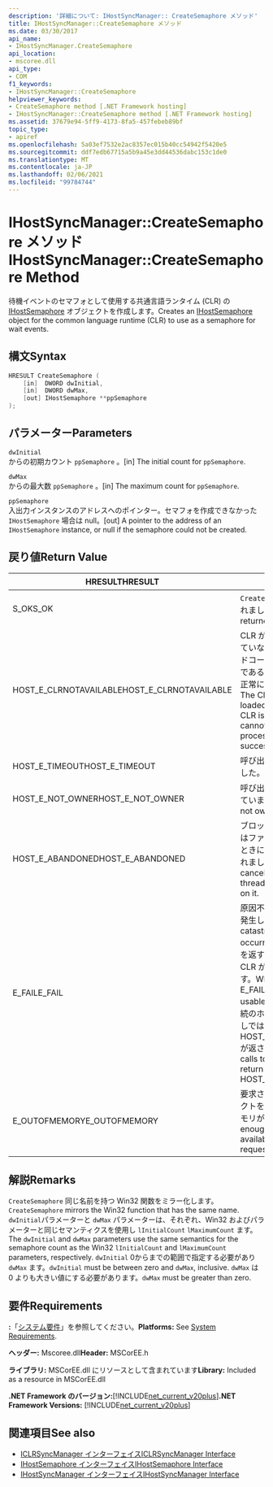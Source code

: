 ```yaml
---
description: '詳細について: IHostSyncManager:: CreateSemaphore メソッド'
title: IHostSyncManager::CreateSemaphore メソッド
ms.date: 03/30/2017
api_name:
- IHostSyncManager.CreateSemaphore
api_location:
- mscoree.dll
api_type:
- COM
f1_keywords:
- IHostSyncManager::CreateSemaphore
helpviewer_keywords:
- CreateSemaphore method [.NET Framework hosting]
- IHostSyncManager::CreateSemaphore method [.NET Framework hosting]
ms.assetid: 37679e94-5ff9-4173-8fa5-457febeb89bf
topic_type:
- apiref
ms.openlocfilehash: 5a03ef7532e2ac8357ec015b40cc54942f5420e5
ms.sourcegitcommit: ddf7edb67715a5b9a45e3dd44536dabc153c1de0
ms.translationtype: MT
ms.contentlocale: ja-JP
ms.lasthandoff: 02/06/2021
ms.locfileid: "99784744"
---
```

# <a name="ihostsyncmanagercreatesemaphore-method"></a><span data-ttu-id="5f7e9-103">IHostSyncManager::CreateSemaphore メソッド</span><span class="sxs-lookup"><span data-stu-id="5f7e9-103">IHostSyncManager::CreateSemaphore Method</span></span>

<span data-ttu-id="5f7e9-104">待機イベントのセマフォとして使用する共通言語ランタイム (CLR) の [IHostSemaphore](ihostsemaphore-interface.md) オブジェクトを作成します。</span><span class="sxs-lookup"><span data-stu-id="5f7e9-104">Creates an [IHostSemaphore](ihostsemaphore-interface.md) object for the common language runtime (CLR) to use as a semaphore for wait events.</span></span>  
  
## <a name="syntax"></a><span data-ttu-id="5f7e9-105">構文</span><span class="sxs-lookup"><span data-stu-id="5f7e9-105">Syntax</span></span>  
  
```cpp  
HRESULT CreateSemaphore (  
    [in]  DWORD dwInitial,  
    [in]  DWORD dwMax,  
    [out] IHostSemaphore **ppSemaphore  
);  
```  
  
## <a name="parameters"></a><span data-ttu-id="5f7e9-106">パラメーター</span><span class="sxs-lookup"><span data-stu-id="5f7e9-106">Parameters</span></span>  

 `dwInitial`  
 <span data-ttu-id="5f7e9-107">からの初期カウント `ppSemaphore` 。</span><span class="sxs-lookup"><span data-stu-id="5f7e9-107">[in] The initial count for `ppSemaphore`.</span></span>  
  
 `dwMax`  
 <span data-ttu-id="5f7e9-108">からの最大数 `ppSemaphore` 。</span><span class="sxs-lookup"><span data-stu-id="5f7e9-108">[in] The maximum count for `ppSemaphore`.</span></span>  
  
 `ppSemaphore`  
 <span data-ttu-id="5f7e9-109">入出力インスタンスのアドレスへのポインター。セマフォを作成できなかった `IHostSemaphore` 場合は null。</span><span class="sxs-lookup"><span data-stu-id="5f7e9-109">[out] A pointer to the address of an `IHostSemaphore` instance, or null if the semaphore could not be created.</span></span>  
  
## <a name="return-value"></a><span data-ttu-id="5f7e9-110">戻り値</span><span class="sxs-lookup"><span data-stu-id="5f7e9-110">Return Value</span></span>  
  
|<span data-ttu-id="5f7e9-111">HRESULT</span><span class="sxs-lookup"><span data-stu-id="5f7e9-111">HRESULT</span></span>|<span data-ttu-id="5f7e9-112">説明</span><span class="sxs-lookup"><span data-stu-id="5f7e9-112">Description</span></span>|  
|-------------|-----------------|  
|<span data-ttu-id="5f7e9-113">S_OK</span><span class="sxs-lookup"><span data-stu-id="5f7e9-113">S_OK</span></span>|<span data-ttu-id="5f7e9-114">`CreateSemaphore` 正常に返されました。</span><span class="sxs-lookup"><span data-stu-id="5f7e9-114">`CreateSemaphore` returned successfully.</span></span>|  
|<span data-ttu-id="5f7e9-115">HOST_E_CLRNOTAVAILABLE</span><span class="sxs-lookup"><span data-stu-id="5f7e9-115">HOST_E_CLRNOTAVAILABLE</span></span>|<span data-ttu-id="5f7e9-116">CLR がプロセスに読み込まれていないか、CLR がマネージドコードを実行できない状態であるか、または呼び出しが正常に処理されていません。</span><span class="sxs-lookup"><span data-stu-id="5f7e9-116">The CLR has not been loaded into a process, or the CLR is in a state in which it cannot run managed code or process the call successfully.</span></span>|  
|<span data-ttu-id="5f7e9-117">HOST_E_TIMEOUT</span><span class="sxs-lookup"><span data-stu-id="5f7e9-117">HOST_E_TIMEOUT</span></span>|<span data-ttu-id="5f7e9-118">呼び出しがタイムアウトしました。</span><span class="sxs-lookup"><span data-stu-id="5f7e9-118">The call timed out.</span></span>|  
|<span data-ttu-id="5f7e9-119">HOST_E_NOT_OWNER</span><span class="sxs-lookup"><span data-stu-id="5f7e9-119">HOST_E_NOT_OWNER</span></span>|<span data-ttu-id="5f7e9-120">呼び出し元がロックを所有していません。</span><span class="sxs-lookup"><span data-stu-id="5f7e9-120">The caller does not own the lock.</span></span>|  
|<span data-ttu-id="5f7e9-121">HOST_E_ABANDONED</span><span class="sxs-lookup"><span data-stu-id="5f7e9-121">HOST_E_ABANDONED</span></span>|<span data-ttu-id="5f7e9-122">ブロックされたスレッドまたはファイバーが待機しているときに、イベントが取り消されました。</span><span class="sxs-lookup"><span data-stu-id="5f7e9-122">An event was canceled while a blocked thread or fiber was waiting on it.</span></span>|  
|<span data-ttu-id="5f7e9-123">E_FAIL</span><span class="sxs-lookup"><span data-stu-id="5f7e9-123">E_FAIL</span></span>|<span data-ttu-id="5f7e9-124">原因不明の致命的なエラーが発生しました。</span><span class="sxs-lookup"><span data-stu-id="5f7e9-124">An unknown catastrophic failure occurred.</span></span> <span data-ttu-id="5f7e9-125">メソッドが E_FAIL を返すと、そのプロセス内で CLR が使用できなくなります。</span><span class="sxs-lookup"><span data-stu-id="5f7e9-125">When a method returns E_FAIL, the CLR is no longer usable within the process.</span></span> <span data-ttu-id="5f7e9-126">後続のホストメソッドの呼び出しでは HOST_E_CLRNOTAVAILABLE が返されます。</span><span class="sxs-lookup"><span data-stu-id="5f7e9-126">Subsequent calls to hosting methods return HOST_E_CLRNOTAVAILABLE.</span></span>|  
|<span data-ttu-id="5f7e9-127">E_OUTOFMEMORY</span><span class="sxs-lookup"><span data-stu-id="5f7e9-127">E_OUTOFMEMORY</span></span>|<span data-ttu-id="5f7e9-128">要求されたイベントオブジェクトを作成するのに十分なメモリがありませんでした。</span><span class="sxs-lookup"><span data-stu-id="5f7e9-128">Not enough memory was available to create the requested event object.</span></span>|  
  
## <a name="remarks"></a><span data-ttu-id="5f7e9-129">解説</span><span class="sxs-lookup"><span data-stu-id="5f7e9-129">Remarks</span></span>  

 <span data-ttu-id="5f7e9-130">`CreateSemaphore` 同じ名前を持つ Win32 関数をミラー化します。</span><span class="sxs-lookup"><span data-stu-id="5f7e9-130">`CreateSemaphore` mirrors the Win32 function that has the same name.</span></span> <span data-ttu-id="5f7e9-131">`dwInitial`パラメーターと `dwMax` パラメーターは、それぞれ、Win32 およびパラメーターと同じセマンティクスを使用し `lInitialCount` `lMaximumCount` ます。</span><span class="sxs-lookup"><span data-stu-id="5f7e9-131">The `dwInitial` and `dwMax` parameters use the same semantics for the semaphore count as the Win32 `lInitialCount` and `lMaximumCount` parameters, respectively.</span></span> <span data-ttu-id="5f7e9-132">`dwInitial` 0からまでの範囲で指定する必要があり `dwMax` ます。</span><span class="sxs-lookup"><span data-stu-id="5f7e9-132">`dwInitial` must be between zero and `dwMax`, inclusive.</span></span> <span data-ttu-id="5f7e9-133">`dwMax` は 0 よりも大きい値にする必要があります。</span><span class="sxs-lookup"><span data-stu-id="5f7e9-133">`dwMax` must be greater than zero.</span></span>  
  
## <a name="requirements"></a><span data-ttu-id="5f7e9-134">要件</span><span class="sxs-lookup"><span data-stu-id="5f7e9-134">Requirements</span></span>  

 <span data-ttu-id="5f7e9-135">**:**「[システム要件](../../get-started/system-requirements.md)」を参照してください。</span><span class="sxs-lookup"><span data-stu-id="5f7e9-135">**Platforms:** See [System Requirements](../../get-started/system-requirements.md).</span></span>  
  
 <span data-ttu-id="5f7e9-136">**ヘッダー:** Mscoree.dll</span><span class="sxs-lookup"><span data-stu-id="5f7e9-136">**Header:** MSCorEE.h</span></span>  
  
 <span data-ttu-id="5f7e9-137">**ライブラリ:** MSCorEE.dll にリソースとして含まれています</span><span class="sxs-lookup"><span data-stu-id="5f7e9-137">**Library:** Included as a resource in MSCorEE.dll</span></span>  
  
 <span data-ttu-id="5f7e9-138">**.NET Framework のバージョン:**[!INCLUDE[net_current_v20plus](../../../../includes/net-current-v20plus-md.md)]</span><span class="sxs-lookup"><span data-stu-id="5f7e9-138">**.NET Framework Versions:** [!INCLUDE[net_current_v20plus](../../../../includes/net-current-v20plus-md.md)]</span></span>  
  
## <a name="see-also"></a><span data-ttu-id="5f7e9-139">関連項目</span><span class="sxs-lookup"><span data-stu-id="5f7e9-139">See also</span></span>

- [<span data-ttu-id="5f7e9-140">ICLRSyncManager インターフェイス</span><span class="sxs-lookup"><span data-stu-id="5f7e9-140">ICLRSyncManager Interface</span></span>](iclrsyncmanager-interface.md)
- [<span data-ttu-id="5f7e9-141">IHostSemaphore インターフェイス</span><span class="sxs-lookup"><span data-stu-id="5f7e9-141">IHostSemaphore Interface</span></span>](ihostsemaphore-interface.md)
- [<span data-ttu-id="5f7e9-142">IHostSyncManager インターフェイス</span><span class="sxs-lookup"><span data-stu-id="5f7e9-142">IHostSyncManager Interface</span></span>](ihostsyncmanager-interface.md)
